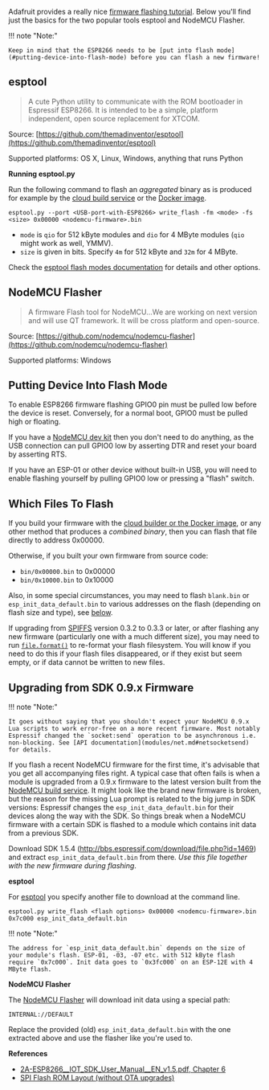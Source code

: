 Adafruit provides a really nice [firmware flashing tutorial](https://learn.adafruit.com/building-and-running-micropython-on-the-esp8266/flash-firmware). Below you'll find just the basics for the two popular tools esptool and NodeMCU Flasher.

!!! note "Note:"

    Keep in mind that the ESP8266 needs to be [put into flash mode](#putting-device-into-flash-mode) before you can flash a new firmware!

## esptool
> A cute Python utility to communicate with the ROM bootloader in Espressif ESP8266. It is intended to be a simple, platform independent, open source replacement for XTCOM.

Source: [https://github.com/themadinventor/esptool](https://github.com/themadinventor/esptool)

Supported platforms: OS X, Linux, Windows, anything that runs Python

**Running esptool.py**

Run the following command to flash an *aggregated* binary as is produced for example by the [cloud build service](build.md#cloud-build-service) or the [Docker image](build.md#docker-image).

`esptool.py --port <USB-port-with-ESP8266> write_flash -fm <mode> -fs <size> 0x00000 <nodemcu-firmware>.bin`

- `mode` is `qio` for 512&nbsp;kByte modules and `dio` for 4&nbsp;MByte modules (`qio` might work as well, YMMV).
- `size` is given in bits. Specify `4m` for 512&nbsp;kByte and `32m` for 4&nbsp;MByte.

Check the [esptool flash modes documentation](https://github.com/themadinventor/esptool#flash-modes) for details and other options.

## NodeMCU Flasher
> A firmware Flash tool for NodeMCU...We are working on next version and will use QT framework. It will be cross platform and open-source.

Source: [https://github.com/nodemcu/nodemcu-flasher](https://github.com/nodemcu/nodemcu-flasher)

Supported platforms: Windows

## Putting Device Into Flash Mode

To enable ESP8266 firmware flashing GPIO0 pin must be pulled low before the device is reset. Conversely, for a normal boot, GPIO0 must be pulled high or floating.

If you have a [NodeMCU dev kit](https://github.com/nodemcu/nodemcu-devkit-v1.0) then you don't need to do anything, as the USB connection can pull GPIO0 low by asserting DTR and reset your board by asserting RTS.

If you have an ESP-01 or other device without built-in USB, you will need to enable flashing yourself by pulling GPIO0 low or pressing a "flash" switch.

## Which Files To Flash

If you build your firmware with the [cloud builder or the Docker image](build.md), or any other method that produces a *combined binary*, then you can flash that file directly to address 0x00000.

Otherwise, if you built your own firmware from source code:

- `bin/0x00000.bin` to 0x00000
- `bin/0x10000.bin` to 0x10000

Also, in some special circumstances, you may need to flash `blank.bin` or `esp_init_data_default.bin` to various addresses on the flash (depending on flash size and type), see [below](#upgrading-from-sdk-09x-firmware).

If upgrading from [SPIFFS](https://github.com/pellepl/spiffs) version 0.3.2 to 0.3.3 or later, or after flashing any new firmware (particularly one with a much different size), you may need to run [`file.format()`](modules/file.md#fileformat) to re-format your flash filesystem. You will know if you need to do this if your flash files disappeared, or if they exist but seem empty, or if data cannot be written to new files.

## Upgrading from SDK 0.9.x Firmware

!!! note "Note:"

    It goes without saying that you shouldn't expect your NodeMCU 0.9.x Lua scripts to work error-free on a more recent firmware. Most notably Espressif changed the `socket:send` operation to be asynchronous i.e. non-blocking. See [API documentation](modules/net.md#netsocketsend) for details.

If you flash a recent NodeMCU firmware for the first time, it's advisable that you get all accompanying files right. A typical case that often fails is when a module is upgraded from a 0.9.x firmware to the latest version built from the [NodeMCU build service](http://nodemcu-build.com). It might look like the brand new firmware is broken, but the reason for the missing Lua prompt is related to the big jump in SDK versions: Espressif changes the `esp_init_data_default.bin` for their devices along the way with the SDK. So things break when a NodeMCU firmware with a certain SDK is flashed to a module which contains init data from a previous SDK.

Download SDK 1.5.4 (http://bbs.espressif.com/download/file.php?id=1469) and extract `esp_init_data_default.bin` from there. *Use this file together with the new firmware during flashing*.

**esptool**

For [esptool](https://github.com/themadinventor/esptool) you specify another file to download at the command line.
```
esptool.py write_flash <flash options> 0x00000 <nodemcu-firmware>.bin 0x7c000 esp_init_data_default.bin
```

!!! note "Note:"

    The address for `esp_init_data_default.bin` depends on the size of your module's flash. ESP-01, -03, -07 etc. with 512 kByte flash require `0x7c000`. Init data goes to `0x3fc000` on an ESP-12E with 4 MByte flash.

**NodeMCU Flasher**

The [NodeMCU Flasher](https://github.com/nodemcu/nodemcu-flasher) will download init data using a special path:
```
INTERNAL://DEFAULT
```

Replace the provided (old) `esp_init_data_default.bin` with the one extracted above and use the flasher like you're used to.

**References**

* [2A-ESP8266__IOT_SDK_User_Manual__EN_v1.5.pdf, Chapter 6](http://bbs.espressif.com/viewtopic.php?f=51&t=1024)
* [SPI Flash ROM Layout (without OTA upgrades)](https://github.com/esp8266/esp8266-wiki/wiki/Memory-Map#spi-flash-rom-layout-without-ota-upgrades)

